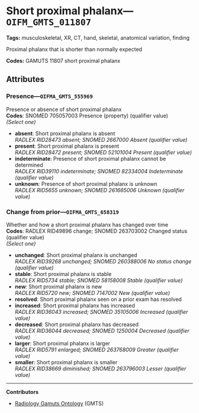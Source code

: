# Short proximal phalanx—`OIFM_GMTS_011807`

**Tags:** musculoskeletal, XR, CT, hand, skeletal, anatomical variation, finding

Proximal phalanx that is shorter than normally expected

**Codes:** GAMUTS 11807 short proximal phalanx

## Attributes

### Presence—`OIFMA_GMTS_555969`

Presence or absence of short proximal phalanx  
**Codes**: SNOMED 705057003 Presence (property) (qualifier value)  
*(Select one)*

- **absent**: Short proximal phalanx is absent  
_RADLEX RID28473 absent; SNOMED 2667000 Absent (qualifier value)_
- **present**: Short proximal phalanx is present  
_RADLEX RID28472 present; SNOMED 52101004 Present (qualifier value)_
- **indeterminate**: Presence of short proximal phalanx cannot be determined  
_RADLEX RID39110 indeterminate; SNOMED 82334004 Indeterminate (qualifier value)_
- **unknown**: Presence of short proximal phalanx is unknown  
_RADLEX RID5655 unknown; SNOMED 261665006 Unknown (qualifier value)_

### Change from prior—`OIFMA_GMTS_658319`

Whether and how a short proximal phalanx has changed over time  
**Codes**: RADLEX RID49896 change; SNOMED 263703002 Changed status (qualifier value)  
*(Select one)*

- **unchanged**: Short proximal phalanx is unchanged  
_RADLEX RID39268 unchanged; SNOMED 260388006 No status change (qualifier value)_
- **stable**: Short proximal phalanx is stable  
_RADLEX RID5734 stable; SNOMED 58158008 Stable (qualifier value)_
- **new**: Short proximal phalanx is new  
_RADLEX RID5720 new; SNOMED 7147002 New (qualifier value)_
- **resolved**: Short proximal phalanx seen on a prior exam has resolved  
- **increased**: Short proximal phalanx has increased  
_RADLEX RID36043 increased; SNOMED 35105006 Increased (qualifier value)_
- **decreased**: Short proximal phalanx has decreased  
_RADLEX RID36044 decreased; SNOMED 1250004 Decreased (qualifier value)_
- **larger**: Short proximal phalanx is larger  
_RADLEX RID5791 enlarged; SNOMED 263768009 Greater (qualifier value)_
- **smaller**: Short proximal phalanx is smaller  
_RADLEX RID38669 diminished; SNOMED 263796003 Lesser (qualifier value)_

---

**Contributors**

- [Radiology Gamuts Ontology](https://gamuts.net/) (GMTS)